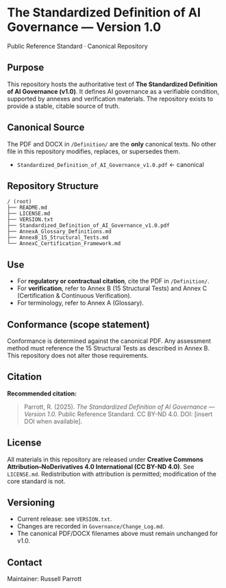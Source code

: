 # The Standardized Definition of AI Governance — Version 1.0
Public Reference Standard · Canonical Repository

## Purpose
This repository hosts the authoritative text of **The Standardized Definition of AI Governance (v1.0)**. It defines AI governance as a verifiable condition, supported by annexes and verification materials. The repository exists to provide a stable, citable source of truth.

## Canonical Source
The PDF and DOCX in `/Definition/` are the **only** canonical texts. No other file in this repository modifies, replaces, or supersedes them.

- `Standardized_Definition_of_AI_Governance_v1.0.pdf`  ← canonical

## Repository Structure

```text
/ (root)
├── README.md
├── LICENSE.md
├── VERSION.txt
├── Standardized_Definition_of_AI_Governance_v1.0.pdf
├── AnnexA_Glossary_Definitions.md
├── AnnexB_15_Structural_Tests.md
└── AnnexC_Certification_Framework.md
```
## Use
- For **regulatory or contractual citation**, cite the PDF in `/Definition/`.
- For **verification**, refer to Annex B (15 Structural Tests) and Annex C (Certification & Continuous Verification).
- For terminology, refer to Annex A (Glossary).

## Conformance (scope statement)
Conformance is determined against the canonical PDF. Any assessment method must reference the 15 Structural Tests as described in Annex B. This repository does not alter those requirements.

## Citation
**Recommended citation:**
> Parrott, R. (2025). *The Standardized Definition of AI Governance — Version 1.0.* Public Reference Standard. CC BY-ND 4.0. DOI: [insert DOI when available].

## License
All materials in this repository are released under **Creative Commons Attribution–NoDerivatives 4.0 International (CC BY-ND 4.0)**. See `LICENSE.md`. Redistribution with attribution is permitted; modification of the core standard is not.

## Versioning
- Current release: see `VERSION.txt`.
- Changes are recorded in `Governance/Change_Log.md`.
- The canonical PDF/DOCX filenames above must remain unchanged for v1.0.

## Contact
Maintainer: Russell Parrott
